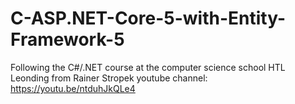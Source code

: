 # C-ASP.NET-Core-5-with-Entity-Framework-5

Following the C#/.NET course at the computer science school HTL Leonding from Rainer Stropek youtube channel:
https://youtu.be/ntduhJkQLe4

